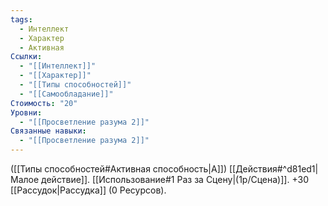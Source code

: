 ```yaml
---
tags:
  - Интеллект
  - Характер
  - Активная
Ссылки:
  - "[[Интеллект]]"
  - "[[Характер]]"
  - "[[Типы способностей]]"
  - "[[Самообладание]]"
Стоимость: "20"
Уровни:
  - "[[Просветление разума 2]]"
Связанные навыки:
  - "[[Просветление разума 2]]"
---
```

([[Типы способностей#Активная способность|А]]) [[Действия#^d81ed1|Малое действие]]. [[Использование#1 Раз за Сцену|(1р/Сцена)]]. +30 [[Рассудок|Рассудка]] (0 Ресурсов).